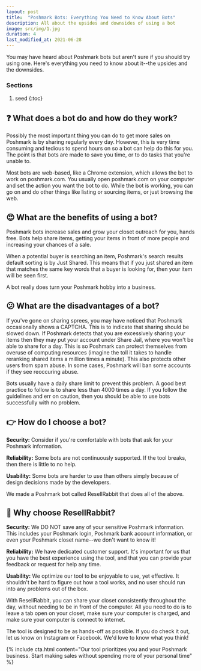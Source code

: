 ```yaml
---
layout: post
title:  "Poshmark Bots: Everything You Need to Know About Bots"
description: All about the upsides and downsides of using a bot
image: src/img/1.jpg
duration: 4
last_modified_at: 2021-06-28
---
```


You may have heard about Poshmark bots but aren't sure if you should try using one. Here's everything you need to know about it--the upsides and the downsides.

### Sections
1. seed
{:toc}

## ❓ What does a bot do and how do they work?

Possibly the most important thing you can do to get more sales on Poshmark is by sharing regularly every day. However, this is very time consuming and tedious to spend hours on so a bot can help do this for you. The point is that bots are made to save you time, or to do tasks that you're unable to.

Most bots are web-based, like a Chrome extension, which allows the bot to work on poshmark.com. You usually open poshmark.com on your computer and set the action you want the bot to do. While the bot is working, you can go on and do other things like listing or sourcing items, or just browsing the web.

## 😍 What are the benefits of using a bot?

Poshmark bots increase sales and grow your closet outreach for you, hands free. Bots help share items, getting your items in front of more people and increasing your chances of a sale. 

When a potential buyer is searching an item, Poshmark's search results default sorting is by Just Shared. This means that if you just shared an item that matches the same key words that a buyer is looking for, then your item will be seen first. 

A bot really does turn your Poshmark hobby into a business.

## 😕 What are the disadvantages of a bot?

If you've gone on sharing sprees, you may have noticed that Poshmark occasionally shows a CAPTCHA. This is to indicate that sharing should be slowed down. If Poshmark detects that you are excessively sharing your items then they may put your account under Share Jail, where you won't be able to share for a day. This is so Poshmark can protect themselves from overuse of computing resources (imagine the toll it takes to handle reranking shared items a million times a minute). This also protects other users from spam abuse. In some cases, Poshmark will ban some accounts if they see reoccuring abuse.

Bots usually have a daily share limit to prevent this problem. A good best practice to follow is to share less than 4000 times a day. If you follow the guidelines and err on caution, then you should be able to use bots successfully with no problem.

## 👉 How do I choose a bot?

**Security:** Consider if you're comfortable with bots that ask for your Poshmark information. 

**Reliability:** Some bots are not continuously supported. If the tool breaks, then there is little to no help.

**Usability:** Some bots are harder to use than others simply because of design decisions made by the developers.

We made a Poshmark bot called ResellRabbit that does all of the above.

## 🐰 Why choose ResellRabbit?

**Security:** We DO NOT save any of your sensitive Poshmark information. This includes your Poshmark login, Poshmark bank account information, or even your Poshmark closet name--we don't want to know it!

**Reliability:** We have dedicated customer support. It's important for us that you have the best experience using the tool, and that you can provide your feedback or request for help any time.

**Usability:** We optimize our tool to be enjoyable to use, yet effective. It shouldn't be hard to figure out how a tool works, and no user should run into any problems out of the box.

With ResellRabbit, you can share your closet consistently throughout the day, without needing to be in front of the computer. All you need to do is to leave a tab open on your closet, make sure your computer is charged, and make sure your computer is connect to internet.

The tool is designed to be as hands-off as possible. If you do check it out, let us know on Instagram or Facebook. We'd love to know what you think!

{% include cta.html content="Our tool prioritizes you and your Poshmark business. Start making sales without spending more of your personal time" %}









